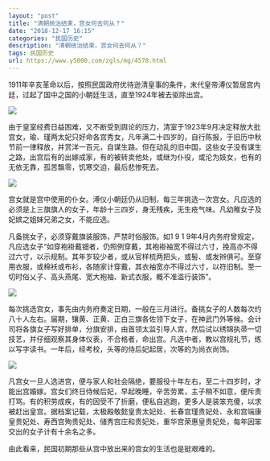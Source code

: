 ```yaml
---
layout: "post"
title: "清朝统治结束，宫女何去何从？"
date: "2018-12-17 16:15"
categories: "民国历史"
description: "清朝统治结束，宫女何去何从？"
tags: 民国历史
url: https://www.y5000.com/zgls/mg/4578.html
---
```






1911年辛亥革命以后，按照民国政府优待逊清皇事的条件，末代皇帝溥仪暂居宫内廷，过起了国中之国的小朝廷生活，直至1924年被去驱除出宫。

![](https://img.y5000.com/uploads/allimg/161103/8-16110315321S14.jpg)

由于皇室经费日益困难，又不断受到舆论的压力，清室于1923年9月决定释放大批宫女，瑜、瑾两太妃只好命各宫秀女，凡年满二十四岁的，自行陈报，于旧历中秋节前一律释放，并赏洋一百元，自谋生路。但在动乱的旧中国，这些女子没有谋生之路，出宫后有的出嫁成家，有的被转卖他处，或继为仆役，或沦为妓女，也有的无依无靠，孤苦飘零，饥寒交迫，最后悲惨死去。

![](https://img.y5000.com/uploads/allimg/161103/8-161103153226343.jpg)

宫女就是宫中使用的仆女。溥仪小朝廷仍从旧制，每三年挑选一次宫女。凡应选的必须是上三旗旗人的女子，年龄十三四岁，身无残疾，无生疮气味。凡幼稚女子及妃嫔之姐妹兄弟之女，不能应选。

凡备挑女子，必须穿戴旗装服饰，严禁时俗服饰。如1 9 1
9年4月内务府曾规定，凡应选女子“如穿袍褂戴钿者，仍照例穿戴，其袍褂袖宽不得过六寸，挽高亦不得过六寸，以示规制。其年岁较少者，或从官样梳两把头，或髻、或发辫俱可。至穿用衣服，或棉袄或布衫，各随家计穿戴，其衣袖宽亦不得过六寸，以符旧制。至一切时俗乂子、高头燕尾、宽大袍袖、新式衣服，概不准滥行装饰”。

![](https://img.y5000.com/uploads/allimg/161103/8-161103153235592.jpg)

每次挑选宫女，事先由内务府奏定日期，一般在三月进行。备挑女子的人数每次约八十人左右。届期，镶黄、正黄、正白三旗各佐领下女子，在神武门外等候。会计司将各旗女子写好排单，分旗安排，由首领太监引导人宫，然后试以绣锦执帚一切技艺，并仔细观察其身体仪表，不合格者，命出宫。凡选中者，教以宫规礼节，练以写字读书。一年后，经考校，头等的侍后妃起居，次等的为尚衣尚饰。

![](https://img.y5000.com/uploads/allimg/161103/8-161103153243J0.jpg)

凡宫女一旦人选进宫，便与家人和社会隔绝，要服役十年左右，至二十四岁时，才能出宫婚嫁。宫女们终日侍候后妃，早起晚睡，辛苦劳累，主子稍不如意，便斥责打骂。有的积劳成疾，有的因受不了折磨，便私自逃跑，更多人是装笨充傻，以求被赶出皇宫。据档案记载，太极殿敬懿皇贵太妃处、长春宫瑾贵妃处、永和宫端康皇贵妃处、寿西宫殉贵妃处、储秀宫庄和贵妃处，重华宫荣惠皇贵妃处，每年因笨交出的女子计有十余名之多。

由此看来，民国初期那些从宫中放出来的宫女的生活也是挺艰难的。
